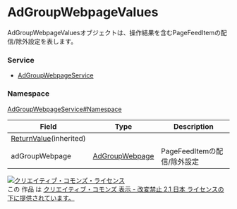 # AdGroupWebpageValues
AdGroupWebpageValuesオブジェクトは、操作結果を含むPageFeedItemの配信/除外設定を表します。
### Service
+ [AdGroupWebpageService](../../services/AdGroupWebpageService.md)

### Namespace
[AdGroupWebpageService#Namespace](../../services/AdGroupWebpageService.md#namespace)

| Field | Type | Description |
|---|---|---|
|<a href="../Common/ReturnValue.md">ReturnValue</a>(inherited)|||
| adGroupWebpage | <a href="AdGroupWebpage.md">AdGroupWebpage</a>| PageFeedItemの配信/除外設定 |

<a rel="license" href="http://creativecommons.org/licenses/by-nd/2.1/jp/"><img alt="クリエイティブ・コモンズ・ライセンス" style="border-width:0" src="https://i.creativecommons.org/l/by-nd/2.1/jp/88x31.png" /></a><br />この 作品 は <a rel="license" href="http://creativecommons.org/licenses/by-nd/2.1/jp/">クリエイティブ・コモンズ 表示 - 改変禁止 2.1 日本 ライセンスの下に提供されています。</a>
